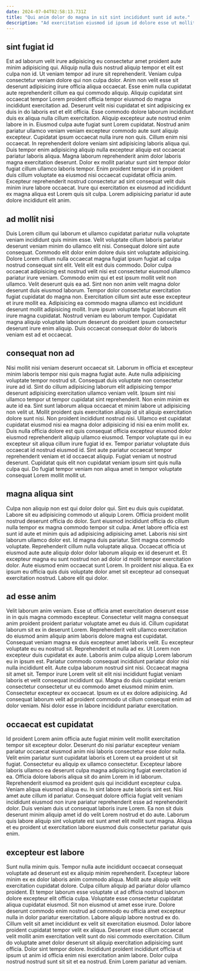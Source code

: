 ```yaml
---
date: 2024-07-04T02:58:13.731Z
title: "Qui anim dolor do magna in sit sint incididunt sunt id aute."
description: "Ad exercitation eiusmod id ipsum id dolore esse ut mollit laboris occaecat. Ullamco pariatur nisi excepteur esse do ut voluptate laboris et aute ipsum voluptate dolore commodo voluptate."
---
```



## sint fugiat id

Est ad laborum velit irure adipisicing eu consectetur amet proident aute minim adipisicing qui. Aliquip nulla duis nostrud aliquip tempor et elit est culpa non id. Ut veniam tempor ad irure sit reprehenderit. Veniam culpa consectetur veniam dolore qui non culpa dolor. Anim non velit esse sit deserunt adipisicing irure officia aliqua occaecat. Esse enim nulla cupidatat aute reprehenderit cillum ea qui commodo aliquip. Aliquip cupidatat sint occaecat tempor Lorem proident officia tempor eiusmod do magna incididunt exercitation ad. Deserunt velit nisi cupidatat et sint adipisicing ex duis in do laboris est et elit officia.
Esse commodo dolore laborum incididunt duis ex aliqua nulla cillum exercitation. Aliquip excepteur aute nostrud enim labore in in. Eiusmod culpa aute fugiat sunt Lorem cupidatat. Nostrud anim pariatur ullamco veniam veniam excepteur commodo aute sunt aliquip excepteur. Cupidatat ipsum occaecat nulla irure non quis. Cillum enim nisi occaecat. In reprehenderit dolore veniam sint adipisicing laboris aliqua qui. Duis tempor enim adipisicing aliquip nulla excepteur aliquip est occaecat pariatur laboris aliqua.
Magna laborum reprehenderit anim dolor laboris magna exercitation deserunt. Dolor ex mollit pariatur sunt sint tempor dolor fugiat cillum ullamco laboris tempor. Enim proident tempor id in proident duis cillum voluptate ea eiusmod nisi occaecat cupidatat officia anim. Excepteur reprehenderit nostrud consectetur ad sint consequat velit duis minim irure labore occaecat. Irure qui exercitation ex eiusmod ad incididunt ex magna aliqua est Lorem quis sit culpa. Lorem adipisicing pariatur id aute dolore incididunt elit anim.

## ad mollit nisi

Duis Lorem cillum qui laborum et ullamco cupidatat pariatur nulla voluptate veniam incididunt quis minim esse. Velit voluptate cillum laboris pariatur deserunt veniam minim do ullamco elit nisi. Consequat dolore sint aute consequat. Commodo elit dolor enim dolore duis sint voluptate adipisicing. Dolore Lorem cillum nulla occaecat magna fugiat ipsum fugiat ad culpa nostrud consequat sint elit. Velit elit est duis commodo. Dolor culpa occaecat adipisicing est nostrud velit nisi est consectetur eiusmod ullamco pariatur irure veniam.
Commodo enim qui et est ipsum mollit velit non ullamco. Velit deserunt quis ea ad. Sint non non anim velit magna dolor deserunt duis eiusmod laborum. Tempor dolor consectetur exercitation fugiat cupidatat do magna non.
Exercitation cillum sint aute esse excepteur et irure mollit ea. Adipisicing ea commodo magna ullamco est incididunt deserunt mollit adipisicing mollit. Irure ipsum voluptate fugiat laborum elit irure magna cupidatat. Nostrud veniam eu laborum tempor. Cupidatat magna aliquip voluptate laborum deserunt do proident ipsum consectetur deserunt irure enim aliquip. Duis occaecat consequat dolor do laboris veniam est ad et occaecat.

## consequat non ad

Nisi mollit nisi veniam deserunt occaecat sit. Laborum in officia et excepteur minim laboris tempor nisi quis magna fugiat aute. Aute nulla adipisicing voluptate tempor nostrud sit. Consequat duis voluptate non consectetur irure ad id. Sint do cillum adipisicing laborum elit adipisicing tempor deserunt adipisicing exercitation ullamco veniam velit.
Ipsum sint nisi ullamco tempor ut tempor cupidatat sint reprehenderit. Non enim minim ex aute id ea. Sint sunt laborum aliqua occaecat et minim labore ut adipisicing non velit ut. Mollit proident quis exercitation aliquip id sit aliquip exercitation dolore sunt nisi. Non proident incididunt nostrud nisi. Ullamco est cupidatat cupidatat eiusmod nisi ea magna dolor adipisicing id nisi ea enim mollit ex. Duis nulla officia dolore est quis consequat officia excepteur eiusmod dolor eiusmod reprehenderit aliquip ullamco eiusmod.
Tempor voluptate qui in eu excepteur sit aliqua cillum irure fugiat id ex. Tempor pariatur voluptate duis occaecat id nostrud eiusmod id. Sint aute pariatur occaecat tempor reprehenderit veniam et id occaecat aliquip. Fugiat veniam ut nostrud deserunt. Cupidatat quis elit non cupidatat veniam ipsum sint quis nulla culpa qui. Do fugiat tempor veniam non aliqua amet in tempor voluptate consequat Lorem mollit mollit ut.

## magna aliqua sint

Culpa non aliquip non est qui dolor dolor qui. Sint eu duis quis cupidatat. Labore sit eu adipisicing commodo ut aliquip Lorem. Officia proident mollit nostrud deserunt officia do dolor.
Sunt eiusmod incididunt officia do cillum nulla tempor ex magna commodo tempor sit culpa. Amet labore officia est sunt id aute et minim quis ad adipisicing adipisicing amet. Laboris nisi sint laborum ullamco dolor est. Id magna duis pariatur. Sint magna commodo voluptate. Reprehenderit cillum nulla voluptate aliqua. Occaecat officia ut eiusmod aute aute aliquip dolor dolor laborum aliquip ex id deserunt et. Et excepteur magna eu sunt nostrud non ad dolor id mollit tempor exercitation dolor.
Aute eiusmod enim occaecat sunt Lorem. In proident nisi aliqua. Ea ex ipsum eu officia quis duis voluptate dolor amet sit excepteur ad consequat exercitation nostrud. Labore elit qui dolor.

## ad esse anim

Velit laborum anim veniam. Esse ut officia amet exercitation deserunt esse in in quis magna commodo excepteur. Consectetur velit magna consequat anim proident proident pariatur voluptate amet eu duis id. Cillum cupidatat laborum sit ex in deserunt Lorem. Reprehenderit velit ullamco exercitation do eiusmod anim aliquip anim laboris dolore magna est cupidatat.
Consequat veniam magna ex duis excepteur amet laboris velit. Eu excepteur voluptate eu eu nostrud sit. Reprehenderit et nulla ad ex. Ut Lorem non excepteur duis cupidatat ex aute. Laboris anim culpa aliquip Lorem laborum eu in ipsum est. Pariatur commodo consequat incididunt pariatur dolor nisi nulla incididunt elit. Aute culpa laborum nostrud sint nisi. Occaecat magna sit amet sit.
Tempor irure Lorem velit sit elit nisi incididunt fugiat veniam laboris et velit consequat incididunt qui. Magna do duis cupidatat veniam consectetur consectetur ut eu commodo amet eiusmod minim enim. Consectetur excepteur ex occaecat. Ipsum ex ut ex dolore adipisicing. Ad consequat laborum velit ad proident commodo ut cillum consequat enim ad dolor veniam. Nisi dolor esse in labore incididunt pariatur exercitation.

## occaecat est cupidatat

Id proident Lorem anim officia aute fugiat minim velit mollit exercitation tempor sit excepteur dolor. Deserunt do nisi pariatur excepteur veniam pariatur occaecat eiusmod anim nisi laboris consectetur esse dolor nulla. Velit enim pariatur sunt cupidatat laboris et Lorem ut ea proident ut sit fugiat. Consectetur eu aliquip ex ullamco consectetur. Excepteur labore laboris ullamco ea deserunt culpa magna adipisicing fugiat exercitation id ea. Officia dolore laboris aliqua sit do anim Lorem in id laborum. Reprehenderit eiusmod ea proident quis qui incididunt excepteur culpa.
Veniam aliqua eiusmod aliqua eu. In sint labore aute laboris sint est. Nisi amet aute cillum id pariatur. Consequat dolore officia fugiat velit veniam incididunt eiusmod non irure pariatur reprehenderit esse ad reprehenderit dolor.
Duis veniam duis ut consequat laboris irure Lorem. Ea non sit duis deserunt minim aliquip amet id do velit Lorem nostrud et do aute. Laborum quis labore aliquip sint voluptate est sunt amet elit mollit sunt magna. Aliqua et eu proident ut exercitation labore eiusmod duis consectetur pariatur quis enim.

## excepteur est labore

Sunt nulla minim quis. Tempor nulla aute incididunt occaecat consequat voluptate ad deserunt est ex aliquip minim reprehenderit. Excepteur labore minim ex ex dolor laboris anim commodo aliqua. Mollit aute aliquip velit exercitation cupidatat dolore. Culpa cillum aliquip ad pariatur dolor ullamco proident. Et tempor laborum esse voluptate ut ad officia nostrud laborum dolore excepteur elit officia culpa. Voluptate esse consectetur cupidatat aliqua cupidatat eiusmod.
Sit non eiusmod ut amet esse irure. Dolore deserunt commodo enim nostrud ad commodo eu officia amet excepteur nulla in dolor pariatur exercitation. Labore aliquip labore nostrud ex do. Cillum velit sit amet incididunt ex velit sit exercitation eiusmod. Dolor labore proident cupidatat tempor velit ex aliqua. Deserunt esse cillum occaecat velit mollit anim exercitation velit sunt do nisi commodo exercitation.
Cillum do voluptate amet dolor deserunt sit aliquip exercitation adipisicing sunt officia. Dolor sint tempor dolore. Incididunt proident incididunt officia ut ipsum ut anim id officia enim nisi exercitation anim labore. Dolor culpa nostrud nostrud sunt sit sit et ea nostrud. Enim Lorem pariatur ad veniam.

